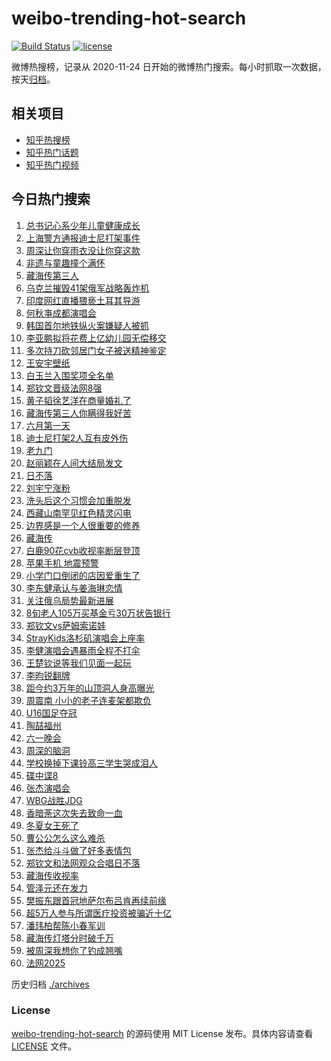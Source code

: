 # weibo-trending-hot-search

[![Build Status](https://github.com/justjavac/weibo-trending-hot-search/workflows/ci/badge.svg?branch=master)](https://github.com/justjavac/weibo-trending-hot-search/actions)
[![license](https://img.shields.io/github/license/justjavac/weibo-trending-hot-search)](https://github.com/justjavac/weibo-trending-hot-search/blob/master/LICENSE)

微博热搜榜，记录从 2020-11-24 日开始的微博热门搜索。每小时抓取一次数据，按天[归档](./archives)。

## 相关项目

- [知乎热搜榜](https://github.com/justjavac/zhihu-trending-top-search)
- [知乎热门话题](https://github.com/justjavac/zhihu-trending-hot-questions)
- [知乎热门视频](https://github.com/justjavac/zhihu-trending-hot-video)

## 今日热门搜索

<!-- BEGIN -->
<!-- 最后更新时间 Mon Jun 02 2025 02:13:22 GMT+0800 (China Standard Time) -->

1. [总书记心系少年儿童健康成长](https://s.weibo.com//weibo?q=%23%E6%80%BB%E4%B9%A6%E8%AE%B0%E5%BF%83%E7%B3%BB%E5%B0%91%E5%B9%B4%E5%84%BF%E7%AB%A5%E5%81%A5%E5%BA%B7%E6%88%90%E9%95%BF%23&Refer=new_time)
1. [上海警方通报迪士尼打架事件](https://s.weibo.com//weibo?q=%23%E4%B8%8A%E6%B5%B7%E8%AD%A6%E6%96%B9%E9%80%9A%E6%8A%A5%E8%BF%AA%E5%A3%AB%E5%B0%BC%E6%89%93%E6%9E%B6%E4%BA%8B%E4%BB%B6%23&t=31&band_rank=1&Refer=top)
1. [周深让你穿雨衣没让你穿这款](https://s.weibo.com//weibo?q=%E5%91%A8%E6%B7%B1%E8%AE%A9%E4%BD%A0%E7%A9%BF%E9%9B%A8%E8%A1%A3%E6%B2%A1%E8%AE%A9%E4%BD%A0%E7%A9%BF%E8%BF%99%E6%AC%BE&t=31&band_rank=2&Refer=top)
1. [非遗与童趣撞个满怀](https://s.weibo.com//weibo?q=%23%E9%9D%9E%E9%81%97%E4%B8%8E%E7%AB%A5%E8%B6%A3%E6%92%9E%E4%B8%AA%E6%BB%A1%E6%80%80%23&t=31&band_rank=3&Refer=top)
1. [藏海传第三人](https://s.weibo.com//weibo?q=%23%E8%97%8F%E6%B5%B7%E4%BC%A0%E7%AC%AC%E4%B8%89%E4%BA%BA%23&t=31&band_rank=4&Refer=top)
1. [乌克兰摧毁41架俄军战略轰炸机](https://s.weibo.com//weibo?q=%23%E4%B9%8C%E5%85%8B%E5%85%B0%E6%91%A7%E6%AF%8141%E6%9E%B6%E4%BF%84%E5%86%9B%E6%88%98%E7%95%A5%E8%BD%B0%E7%82%B8%E6%9C%BA%23&t=31&band_rank=6&Refer=top)
1. [印度网红直播猥亵土耳其导游](https://s.weibo.com//weibo?q=%23%E5%8D%B0%E5%BA%A6%E7%BD%91%E7%BA%A2%E7%9B%B4%E6%92%AD%E7%8C%A5%E4%BA%B5%E5%9C%9F%E8%80%B3%E5%85%B6%E5%AF%BC%E6%B8%B8%23&t=31&band_rank=9&Refer=top)
1. [何秋亊成都演唱会](https://s.weibo.com//weibo?q=%E4%BD%95%E7%A7%8B%E4%BA%8A%E6%88%90%E9%83%BD%E6%BC%94%E5%94%B1%E4%BC%9A&t=31&band_rank=45&Refer=top)
1. [韩国首尔地铁纵火案嫌疑人被抓](https://s.weibo.com//weibo?q=%23%E9%9F%A9%E5%9B%BD%E9%A6%96%E5%B0%94%E5%9C%B0%E9%93%81%E7%BA%B5%E7%81%AB%E6%A1%88%E5%AB%8C%E7%96%91%E4%BA%BA%E8%A2%AB%E6%8A%93%23&t=31&band_rank=47&Refer=top)
1. [李亚鹏拟将花费上亿幼儿园无偿移交](https://s.weibo.com//weibo?q=%23%E6%9D%8E%E4%BA%9A%E9%B9%8F%E6%8B%9F%E5%B0%86%E8%8A%B1%E8%B4%B9%E4%B8%8A%E4%BA%BF%E5%B9%BC%E5%84%BF%E5%9B%AD%E6%97%A0%E5%81%BF%E7%A7%BB%E4%BA%A4%23&t=31&band_rank=8&Refer=top)
1. [多次持刀砍邻居门女子被送精神鉴定](https://s.weibo.com//weibo?q=%23%E5%A4%9A%E6%AC%A1%E6%8C%81%E5%88%80%E7%A0%8D%E9%82%BB%E5%B1%85%E9%97%A8%E5%A5%B3%E5%AD%90%E8%A2%AB%E9%80%81%E7%B2%BE%E7%A5%9E%E9%89%B4%E5%AE%9A%23&t=31&band_rank=12&Refer=top)
1. [王安宇壁纸](https://s.weibo.com//weibo?q=%23%E7%8E%8B%E5%AE%89%E5%AE%87%E5%A3%81%E7%BA%B8%23&t=31&band_rank=23&Refer=top)
1. [白玉兰入围奖项全名单](https://s.weibo.com//weibo?q=%23%E7%99%BD%E7%8E%89%E5%85%B0%E5%85%A5%E5%9B%B4%E5%A5%96%E9%A1%B9%E5%85%A8%E5%90%8D%E5%8D%95%23&t=31&band_rank=15&Refer=top)
1. [郑钦文晋级法网8强](https://s.weibo.com//weibo?q=%23%E9%83%91%E9%92%A6%E6%96%87%E6%99%8B%E7%BA%A7%E6%B3%95%E7%BD%918%E5%BC%BA%23&t=31&band_rank=13&Refer=top)
1. [黄子韬徐艺洋在商量婚礼了](https://s.weibo.com//weibo?q=%23%E9%BB%84%E5%AD%90%E9%9F%AC%E5%BE%90%E8%89%BA%E6%B4%8B%E5%9C%A8%E5%95%86%E9%87%8F%E5%A9%9A%E7%A4%BC%E4%BA%86%23&t=31&band_rank=11&Refer=top)
1. [藏海传第三人你瞒得我好苦](https://s.weibo.com//weibo?q=%E8%97%8F%E6%B5%B7%E4%BC%A0%E7%AC%AC%E4%B8%89%E4%BA%BA%E4%BD%A0%E7%9E%92%E5%BE%97%E6%88%91%E5%A5%BD%E8%8B%A6&t=31&band_rank=14&Refer=top)
1. [六月第一天](https://s.weibo.com//weibo?q=%23%E5%85%AD%E6%9C%88%E7%AC%AC%E4%B8%80%E5%A4%A9%23&t=31&band_rank=46&Refer=top)
1. [迪士尼打架2人互有皮外伤](https://s.weibo.com//weibo?q=%23%E8%BF%AA%E5%A3%AB%E5%B0%BC%E6%89%93%E6%9E%B62%E4%BA%BA%E4%BA%92%E6%9C%89%E7%9A%AE%E5%A4%96%E4%BC%A4%23&t=31&band_rank=28&Refer=top)
1. [老九门](https://s.weibo.com//weibo?q=%E8%80%81%E4%B9%9D%E9%97%A8&t=31&band_rank=24&Refer=top)
1. [赵丽颖在人间大结局发文](https://s.weibo.com//weibo?q=%23%E8%B5%B5%E4%B8%BD%E9%A2%96%E5%9C%A8%E4%BA%BA%E9%97%B4%E5%A4%A7%E7%BB%93%E5%B1%80%E5%8F%91%E6%96%87%23&t=31&band_rank=7&Refer=top)
1. [日不落](https://s.weibo.com//weibo?q=%E6%97%A5%E4%B8%8D%E8%90%BD&t=31&band_rank=5&Refer=top)
1. [刘宇宁涨粉](https://s.weibo.com//weibo?q=%23%E5%88%98%E5%AE%87%E5%AE%81%E6%B6%A8%E7%B2%89%23&t=31&band_rank=21&Refer=top)
1. [洗头后这个习惯会加重脱发](https://s.weibo.com//weibo?q=%23%E6%B4%97%E5%A4%B4%E5%90%8E%E8%BF%99%E4%B8%AA%E4%B9%A0%E6%83%AF%E4%BC%9A%E5%8A%A0%E9%87%8D%E8%84%B1%E5%8F%91%23&t=31&band_rank=26&Refer=top)
1. [西藏山南罕见红色精灵闪电](https://s.weibo.com//weibo?q=%23%E8%A5%BF%E8%97%8F%E5%B1%B1%E5%8D%97%E7%BD%95%E8%A7%81%E7%BA%A2%E8%89%B2%E7%B2%BE%E7%81%B5%E9%97%AA%E7%94%B5%23&t=31&band_rank=18&Refer=top)
1. [边界感是一个人很重要的修养](https://s.weibo.com//weibo?q=%23%E8%BE%B9%E7%95%8C%E6%84%9F%E6%98%AF%E4%B8%80%E4%B8%AA%E4%BA%BA%E5%BE%88%E9%87%8D%E8%A6%81%E7%9A%84%E4%BF%AE%E5%85%BB%23&t=31&band_rank=33&Refer=top)
1. [藏海传](https://s.weibo.com//weibo?q=%E8%97%8F%E6%B5%B7%E4%BC%A0&t=31&band_rank=31&Refer=top)
1. [白鹿90花cvb收视率断层登顶](https://s.weibo.com//weibo?q=%23%E7%99%BD%E9%B9%BF90%E8%8A%B1cvb%E6%94%B6%E8%A7%86%E7%8E%87%E6%96%AD%E5%B1%82%E7%99%BB%E9%A1%B6%23&t=31&band_rank=29&Refer=top)
1. [苹果手机 地震预警](https://s.weibo.com//weibo?q=%E8%8B%B9%E6%9E%9C%E6%89%8B%E6%9C%BA%20%E5%9C%B0%E9%9C%87%E9%A2%84%E8%AD%A6&t=31&band_rank=50&Refer=top)
1. [小学门口倒闭的店因爱重生了](https://s.weibo.com//weibo?q=%23%E5%B0%8F%E5%AD%A6%E9%97%A8%E5%8F%A3%E5%80%92%E9%97%AD%E7%9A%84%E5%BA%97%E5%9B%A0%E7%88%B1%E9%87%8D%E7%94%9F%E4%BA%86%23&t=31&band_rank=25&Refer=top)
1. [李东健承认与姜海琳恋情](https://s.weibo.com//weibo?q=%23%E6%9D%8E%E4%B8%9C%E5%81%A5%E6%89%BF%E8%AE%A4%E4%B8%8E%E5%A7%9C%E6%B5%B7%E7%90%B3%E6%81%8B%E6%83%85%23&t=31&band_rank=22&Refer=top)
1. [关注俄乌局势最新进展](https://s.weibo.com//weibo?q=%23%E5%85%B3%E6%B3%A8%E4%BF%84%E4%B9%8C%E5%B1%80%E5%8A%BF%E6%9C%80%E6%96%B0%E8%BF%9B%E5%B1%95%23&t=31&band_rank=10&Refer=top)
1. [8旬老人105万买基金亏30万状告银行](https://s.weibo.com//weibo?q=%238%E6%97%AC%E8%80%81%E4%BA%BA105%E4%B8%87%E4%B9%B0%E5%9F%BA%E9%87%91%E4%BA%8F30%E4%B8%87%E7%8A%B6%E5%91%8A%E9%93%B6%E8%A1%8C%23&t=31&band_rank=20&Refer=top)
1. [郑钦文vs萨姆索诺娃](https://s.weibo.com//weibo?q=%23%E9%83%91%E9%92%A6%E6%96%87vs%E8%90%A8%E5%A7%86%E7%B4%A2%E8%AF%BA%E5%A8%83%23&t=31&band_rank=39&Refer=top)
1. [StrayKids洛杉矶演唱会上座率](https://s.weibo.com//weibo?q=StrayKids%E6%B4%9B%E6%9D%89%E7%9F%B6%E6%BC%94%E5%94%B1%E4%BC%9A%E4%B8%8A%E5%BA%A7%E7%8E%87&t=31&band_rank=43&Refer=top)
1. [李健演唱会遇暴雨全程不打伞](https://s.weibo.com//weibo?q=%23%E6%9D%8E%E5%81%A5%E6%BC%94%E5%94%B1%E4%BC%9A%E9%81%87%E6%9A%B4%E9%9B%A8%E5%85%A8%E7%A8%8B%E4%B8%8D%E6%89%93%E4%BC%9E%23&t=31&band_rank=44&Refer=top)
1. [王楚钦说等我们见面一起玩](https://s.weibo.com//weibo?q=%23%E7%8E%8B%E6%A5%9A%E9%92%A6%E8%AF%B4%E7%AD%89%E6%88%91%E4%BB%AC%E8%A7%81%E9%9D%A2%E4%B8%80%E8%B5%B7%E7%8E%A9%23&t=31&band_rank=33&Refer=top)
1. [李昀锐翻牌](https://s.weibo.com//weibo?q=%23%E6%9D%8E%E6%98%80%E9%94%90%E7%BF%BB%E7%89%8C%23&t=31&band_rank=17&Refer=top)
1. [距今约3万年的山顶洞人身高曝光](https://s.weibo.com//weibo?q=%23%E8%B7%9D%E4%BB%8A%E7%BA%A63%E4%B8%87%E5%B9%B4%E7%9A%84%E5%B1%B1%E9%A1%B6%E6%B4%9E%E4%BA%BA%E8%BA%AB%E9%AB%98%E6%9B%9D%E5%85%89%23&t=31&band_rank=35&Refer=top)
1. [周震南 小小的老子连麦架都欺负](https://s.weibo.com//weibo?q=%E5%91%A8%E9%9C%87%E5%8D%97%20%E5%B0%8F%E5%B0%8F%E7%9A%84%E8%80%81%E5%AD%90%E8%BF%9E%E9%BA%A6%E6%9E%B6%E9%83%BD%E6%AC%BA%E8%B4%9F&t=31&band_rank=40&Refer=top)
1. [U16国足夺冠](https://s.weibo.com//weibo?q=%23U16%E5%9B%BD%E8%B6%B3%E5%A4%BA%E5%86%A0%23&t=31&band_rank=36&Refer=top)
1. [陶喆福州](https://s.weibo.com//weibo?q=%E9%99%B6%E5%96%86%E7%A6%8F%E5%B7%9E&t=31&band_rank=48&Refer=top)
1. [六一晚会](https://s.weibo.com//weibo?q=%E5%85%AD%E4%B8%80%E6%99%9A%E4%BC%9A&t=31&band_rank=41&Refer=top)
1. [周深的脑洞](https://s.weibo.com//weibo?q=%23%E5%91%A8%E6%B7%B1%E7%9A%84%E8%84%91%E6%B4%9E%23&t=31&band_rank=50&Refer=top)
1. [学校换掉下课铃高三学生哭成泪人](https://s.weibo.com//weibo?q=%23%E5%AD%A6%E6%A0%A1%E6%8D%A2%E6%8E%89%E4%B8%8B%E8%AF%BE%E9%93%83%E9%AB%98%E4%B8%89%E5%AD%A6%E7%94%9F%E5%93%AD%E6%88%90%E6%B3%AA%E4%BA%BA%23&t=31&band_rank=30&Refer=top)
1. [碟中谍8](https://s.weibo.com//weibo?q=%E7%A2%9F%E4%B8%AD%E8%B0%8D8&t=31&band_rank=37&Refer=top)
1. [张杰演唱会](https://s.weibo.com//weibo?q=%E5%BC%A0%E6%9D%B0%E6%BC%94%E5%94%B1%E4%BC%9A&t=31&band_rank=48&Refer=top)
1. [WBG战胜JDG](https://s.weibo.com//weibo?q=%23WBG%E6%88%98%E8%83%9CJDG%23&t=31&band_rank=45&Refer=top)
1. [香暗荼这次失去致命一血](https://s.weibo.com//weibo?q=%23%E9%A6%99%E6%9A%97%E8%8D%BC%E8%BF%99%E6%AC%A1%E5%A4%B1%E5%8E%BB%E8%87%B4%E5%91%BD%E4%B8%80%E8%A1%80%23&t=31&band_rank=39&Refer=top)
1. [冬夏女王死了](https://s.weibo.com//weibo?q=%23%E5%86%AC%E5%A4%8F%E5%A5%B3%E7%8E%8B%E6%AD%BB%E4%BA%86%23&t=31&band_rank=34&Refer=top)
1. [曹公公怎么这么难杀](https://s.weibo.com//weibo?q=%E6%9B%B9%E5%85%AC%E5%85%AC%E6%80%8E%E4%B9%88%E8%BF%99%E4%B9%88%E9%9A%BE%E6%9D%80&t=31&band_rank=49&Refer=top)
1. [张杰给斗斗做了好多表情包](https://s.weibo.com//weibo?q=%E5%BC%A0%E6%9D%B0%E7%BB%99%E6%96%97%E6%96%97%E5%81%9A%E4%BA%86%E5%A5%BD%E5%A4%9A%E8%A1%A8%E6%83%85%E5%8C%85&t=31&band_rank=50&Refer=top)
1. [郑钦文和法网观众合唱日不落](https://s.weibo.com//weibo?q=%23%E9%83%91%E9%92%A6%E6%96%87%E5%92%8C%E6%B3%95%E7%BD%91%E8%A7%82%E4%BC%97%E5%90%88%E5%94%B1%E6%97%A5%E4%B8%8D%E8%90%BD%23&t=31&band_rank=19&Refer=top)
1. [藏海传收视率](https://s.weibo.com//weibo?q=%E8%97%8F%E6%B5%B7%E4%BC%A0%E6%94%B6%E8%A7%86%E7%8E%87&t=31&band_rank=16&Refer=top)
1. [管泽元还在发力](https://s.weibo.com//weibo?q=%E7%AE%A1%E6%B3%BD%E5%85%83%E8%BF%98%E5%9C%A8%E5%8F%91%E5%8A%9B&t=31&band_rank=49&Refer=top)
1. [樊振东跟首冠地萨尔布吕肯再续前缘](https://s.weibo.com//weibo?q=%23%E6%A8%8A%E6%8C%AF%E4%B8%9C%E8%B7%9F%E9%A6%96%E5%86%A0%E5%9C%B0%E8%90%A8%E5%B0%94%E5%B8%83%E5%90%95%E8%82%AF%E5%86%8D%E7%BB%AD%E5%89%8D%E7%BC%98%23&t=31&band_rank=32&Refer=top)
1. [超5万人参与所谓医疗投资被骗近十亿](https://s.weibo.com//weibo?q=%23%E8%B6%855%E4%B8%87%E4%BA%BA%E5%8F%82%E4%B8%8E%E6%89%80%E8%B0%93%E5%8C%BB%E7%96%97%E6%8A%95%E8%B5%84%E8%A2%AB%E9%AA%97%E8%BF%91%E5%8D%81%E4%BA%BF%23&t=31&band_rank=27&Refer=top)
1. [潘玮柏帮陈小春军训](https://s.weibo.com//weibo?q=%E6%BD%98%E7%8E%AE%E6%9F%8F%E5%B8%AE%E9%99%88%E5%B0%8F%E6%98%A5%E5%86%9B%E8%AE%AD&t=31&band_rank=38&Refer=top)
1. [藏海传灯塔分时破千万](https://s.weibo.com//weibo?q=%23%E8%97%8F%E6%B5%B7%E4%BC%A0%E7%81%AF%E5%A1%94%E5%88%86%E6%97%B6%E7%A0%B4%E5%8D%83%E4%B8%87%23&t=31&band_rank=41&Refer=top)
1. [被周深我想你了钓成翘嘴](https://s.weibo.com//weibo?q=%E8%A2%AB%E5%91%A8%E6%B7%B1%E6%88%91%E6%83%B3%E4%BD%A0%E4%BA%86%E9%92%93%E6%88%90%E7%BF%98%E5%98%B4&t=31&band_rank=42&Refer=top)
1. [法网2025](https://s.weibo.com//weibo?q=%E6%B3%95%E7%BD%912025&t=31&band_rank=43&Refer=top)

<!-- END -->

历史归档 [./archives](./archives)

### License

[weibo-trending-hot-search](https://github.com/justjavac/weibo-trending-hot-search) 的源码使用 MIT License
发布。具体内容请查看 [LICENSE](./LICENSE) 文件。
